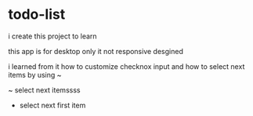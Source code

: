 
# todo-list

i create this project to learn 

this app is for desktop only it not responsive desgined 

i learned from it how to customize checknox input and how to select next items by using ~ 

~ select next itemssss
+ select next first item


